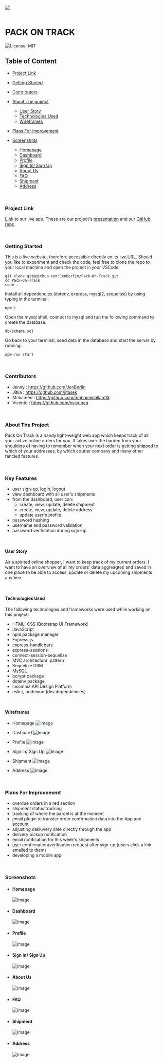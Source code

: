 <div ><a href="........"><img src="./server/public/images/POT-logo.png"/></a></div>

<br>

<h1>PACK ON TRACK</h1>

![License: MIT](https://img.shields.io/badge/License-MIT-yellow.svg)

<h2>Table of Content</h2>

- [Project Link](#project-link)
- [Getting Started](#getting-started)
- [Contributors](#contributors)
- [About The project](#about-the-project)

  - [User Story](#user-story)
  - [Technologies Used](#technologies-used)
  - [Wireframes](#wireframes)

- [Plans For Improvement](#plans-for-improvement)
- [Screenshots](#screenshots)

  - [Homepage](#homepage)
  - [Dashboard](#dashboard)
  - [Profile](#profile)
  - [Sign In/ Sign Up](#sign-in-sign-up)
  - [About Us](#about-us)
  - [FAQ](#faq)
  - [Shipment](#shipment)
  - [Address](#address)

<br>

### Project Link

[Link](https://intense-lowlands-65258.herokuapp.com/) to our live app.
These are our project's [presentation](https://docs.google.com/presentation/d/1XD44_pA1ehytbJZhph0vRMQ353_id4LOznRdizqkDJQ/edit#slide=id.p) and our [GitHub repo](https://github.com/JenBerlin/Pack-On-Track/tree/dev).

<br>

### Getting Started

This is a live website, therefore accessible directly on its [live URL](https://intense-lowlands-65258.herokuapp.com/).
Should you like to experiment and check the code, feel free to clone the repo to your local machine and open the project in your VSCode:

```
git clone git@github.com:JenBerlin/Pack-On-Track.git
cd Pack-On-Track
code .
```

Install all dependencies (dotenv, express, mysql2, sequelize) by using typing in the terminal:

`npm i`

Open the mysql shell, connect to mysql and run the following command to create the database:

`db/schema.sql`

Go back to your terminal, seed data in the database and start the server by running:

`npm run start`

<br>

### Contributors

- Jenny : https://github.com/JenBerlin
- Jitka : https://github.com/jitasek
- Mohamed : https://github.com/mohamedallam13
- Vicente : https://github.com/vvicunag

<br>

### About The Project

Pack On Track is a handy light-weight web app which keeps track of all your active online orders for you. It takes over the burden from your shoulders of having to remember when your next order is getting shipped to which of your addresses, by which courier company and many other fancied features.

<br>

### Key Features

- user sign-up, login, logout
- view dashboard with all user's shipments
- from the dashboard, user can:
  - create, view, update, delete shipment
  - create, view, update, delete address
  - update user's profile
- password hashing
- username and password validation
- password verification during sign-up

<br>

#### User Story

As a spirited online shopper, I want to keep track of my current orders. I want to have an overview of all my orders' data aggreagted and saved in one place to be able to access, update or delete my upcoming shipments anytime.

<br>

#### Technologies Used

<p>The following technologies and frameworks were used while working on this project:</p>

- HTML, CSS (Bootstrap UI Framework)
- JavaScript
- npm package manager
- Express.js
- express-handlebars
- express-sessions
- connect-session-sequelize
- MVC architectural pattern
- Sequelize ORM
- MySQL
- bcrypt package
- dotenv package
- Insomnia API Design Platform
- eslint, nodemon (dev dependencies)

<br>

#### Wireframes

- Homepage ![Image](./server/public/images/homepage.png)

- Dasboard ![Image](./server/public/images/dashboard.png)

- Profile ![Image](./server/public/images/user-profile.png)

- Sign In/ Sign Up ![Image](./server/public/images/login_signup.png)

- Shipment ![Image](./server/public/images/shipment-detail.png)

- Address ![Image](./server/public/images/address-detail.png)

<br>

### Plans For Improvement

- overdue orders in a red section
- shipment status tracking
- tracking of where the parcel is at the moment
- email plugin to transfer order confirmation data into the App and account
- adjusting dekiuvery date directly through the app
- delivery pickup notification
- email notification for this week's shipments
- user confirmation/verification request after sign-up (users click a link emailed to them)
- developing a mobile app

<br>

### Screenshots

- #### Homepage

  ![Image](./server/public/images/homepage-web.png)

- #### Dashboard

  ![Image](./server/public/images/dashboard-web.png)

- #### Profile

  ![Image](./server/public/images/profile-web.png)

- #### Sign In/ Sign Up

  ![Image](./server/public/images/loginsignup-web.png)

- #### About Us

  ![Image](./server/public/images/about-us.png)

- #### FAQ

  ![Image](./server/public/images/FAQ.png)

- #### Shipment

  ![Image](./server/public/images/shipment-web.png)

- #### Address
  ![Image](./server/public/images/address-web.png)
